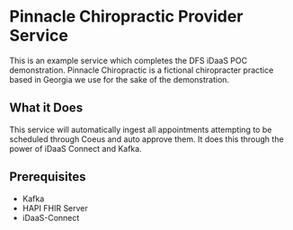 # Pinnacle Chiropractic Provider Service

This is an example service which completes the DFS iDaaS POC demonstration. Pinnacle Chiropractic is a fictional chiropracter practice based in Georgia we use for the sake of the demonstration.

## What it Does

This service will automatically ingest all appointments attempting to be scheduled through Coeus and auto approve them. It does this through the power of iDaaS Connect and Kafka.

## Prerequisites

- Kafka
- HAPI FHIR Server
- iDaaS-Connect
